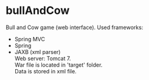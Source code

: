 # bullAndCow
Bull and Cow game (web interface).
Used frameworks:
- Spring MVC
- Spring
- JAXB (xml parser)  
Web server: Tomcat 7.  
War file is located in 'target' folder.  
Data is stored in xml file.
